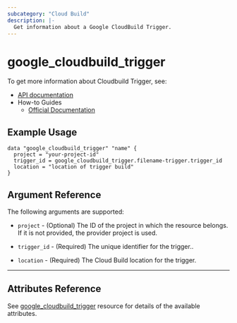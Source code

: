 ```yaml
---
subcategory: "Cloud Build"
description: |-
  Get information about a Google CloudBuild Trigger.
---
```


# google_cloudbuild_trigger

To get more information about Cloudbuild Trigger, see:

* [API documentation](https://cloud.google.com/build/docs/api/reference/rest/v1/projects.triggers)
* How-to Guides
    * [Official Documentation](https://cloud.google.com/build/docs/automating-builds/create-manage-triggers)

## Example Usage

```hcl
data "google_cloudbuild_trigger" "name" {
  project = "your-project-id"
  trigger_id = google_cloudbuild_trigger.filename-trigger.trigger_id
  location = "location of trigger build"
}
```

## Argument Reference

The following arguments are supported:

* `project` - (Optional) The ID of the project in which the resource belongs. If it is not provided, the provider project is used.

* `trigger_id` - (Required) The unique identifier for the trigger..
    
* `location` - (Required) The Cloud Build location for the trigger.

- - -

## Attributes Reference

See [google_cloudbuild_trigger](https://registry.terraform.io/providers/hashicorp/google/latest/docs/resources/cloudbuild_trigger#project) resource for details of the available attributes.
